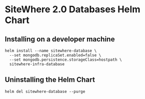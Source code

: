 # SiteWhere 2.0 Databases Helm Chart

## Installing on a developer machine

```console
helm install --name sitewhere-database \
  --set mongodb.replicaSet.enabled=false \
  --set mongodb.persistence.storageClass=hostpath \
  sitewhere-infra-database
```

## Uninstalling the Helm Chart

```console
helm del sitewhere-database --purge
```